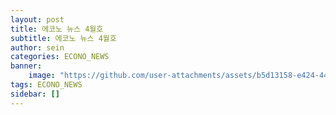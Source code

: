 ```yaml
---
layout: post
title: 에코노 뉴스 4월호
subtitle: 에코노 뉴스 4월호
author: sein
categories: ECONO_NEWS
banner:
    image: "https://github.com/user-attachments/assets/b5d13158-e424-44d3-af80-a91ca8c1b893"
tags: ECONO_NEWS
sidebar: []
---
```

